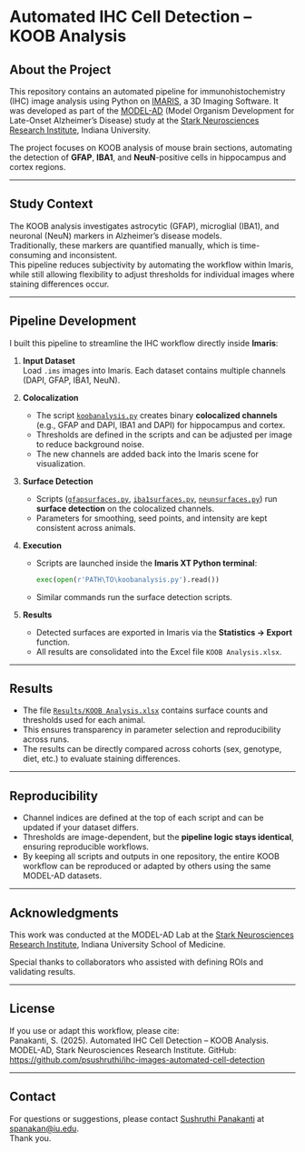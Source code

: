 # Automated IHC Cell Detection – KOOB Analysis

## About the Project
This repository contains an automated pipeline for immunohistochemistry (IHC) image analysis using Python on [IMARIS](https://imaris.oxinst.com/newrelease?gad_source=1&gad_campaignid=22096982345&gbraid=0AAAAAD_QDQzJMUcAVA_Vn4lUv4hVtZQJi&gclid=Cj0KCQjw8eTFBhCXARIsAIkiuOyltNKRt4QPaAzD1Ki8guO-PVR1OVz8P8dRk2IWxd-GxPcnvh-wnhsaAo2ZEALw_wcB), a 3D Imaging Software. 
It was developed as part of the [MODEL-AD](https://www.model-ad.org) (Model Organism Development for Late-Onset Alzheimer’s Disease) study at the [Stark Neurosciences Research Institute](https://medicine.iu.edu/research-centers/neurosciences), Indiana University.  

The project focuses on KOOB analysis of mouse brain sections, automating the detection of **GFAP**, **IBA1**, and **NeuN**-positive cells in hippocampus and cortex regions.

---

## Study Context
The KOOB analysis investigates astrocytic (GFAP), microglial (IBA1), and neuronal (NeuN) markers in Alzheimer’s disease models.  
Traditionally, these markers are quantified manually, which is time-consuming and inconsistent.  
This pipeline reduces subjectivity by automating the workflow within Imaris, while still allowing flexibility to adjust thresholds for individual images where staining differences occur.  

---

## Pipeline Development
I built this pipeline to streamline the IHC workflow directly inside **Imaris**:

1. **Input Dataset**  
   Load `.ims` images into Imaris. Each dataset contains multiple channels (DAPI, GFAP, IBA1, NeuN).

2. **Colocalization**  
   - The script [`koobanalysis.py`](https://github.com/psushruthi/ihc-images-automated-cell-detection/blob/main/Scripts/koobanalysis.py) creates binary **colocalized channels** (e.g., GFAP and DAPI, IBA1 and DAPI) for hippocampus and cortex.  
   - Thresholds are defined in the scripts and can be adjusted per image to reduce background noise.  
   - The new channels are added back into the Imaris scene for visualization.

3. **Surface Detection**  
   - Scripts ([`gfapsurfaces.py`](https://github.com/psushruthi/ihc-images-automated-cell-detection/blob/main/Scripts/gfapsurfaces.py), [`iba1surfaces.py`](https://github.com/psushruthi/ihc-images-automated-cell-detection/blob/main/Scripts/iba1surfaces.py), [`neunsurfaces.py`](https://github.com/psushruthi/ihc-images-automated-cell-detection/blob/main/Scripts/neunsurfaces.py)) run **surface detection** on the colocalized channels.  
   - Parameters for smoothing, seed points, and intensity are kept consistent across animals.  

4. **Execution**  
   - Scripts are launched inside the **Imaris XT Python terminal**:  
     ```python
     exec(open(r'PATH\TO\koobanalysis.py').read())
     ```  
   - Similar commands run the surface detection scripts.

5. **Results**  
   - Detected surfaces are exported in Imaris via the **Statistics → Export** function.  
   - All results are consolidated into the Excel file `KOOB Analysis.xlsx`.

---

## Results
- The file [`Results/KOOB Analysis.xlsx`](https://github.com/psushruthi/ihc-images-automated-cell-detection/blob/main/Results/KOOB%20Analysis.csv) contains surface counts and thresholds used for each animal.  
- This ensures transparency in parameter selection and reproducibility across runs.  
- The results can be directly compared across cohorts (sex, genotype, diet, etc.) to evaluate staining differences.  

---

## Reproducibility
- Channel indices are defined at the top of each script and can be updated if your dataset differs.  
- Thresholds are image-dependent, but the **pipeline logic stays identical**, ensuring reproducible workflows.  
- By keeping all scripts and outputs in one repository, the entire KOOB workflow can be reproduced or adapted by others using the same MODEL-AD datasets.  

---

## Acknowledgments
This work was conducted at the MODEL-AD Lab at the [Stark Neurosciences Research Institute](https://medicine.iu.edu/research-centers/neurosciences), Indiana University School of Medicine.  

Special thanks to collaborators who assisted with defining ROIs and validating results.  

---

## License

If you use or adapt this workflow, please cite:  
Panakanti, S. (2025). Automated IHC Cell Detection – KOOB Analysis.
MODEL-AD, Stark Neurosciences Research Institute.
GitHub: https://github.com/psushruthi/ihc-images-automated-cell-detection

---

## Contact

For questions or suggestions, please contact [Sushruthi Panakanti](https://github.com/psushruthi) at [spanakan@iu.edu](spanakan@iu.edu).    
Thank you.
